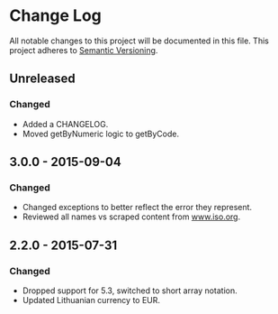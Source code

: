 # Change Log
All notable changes to this project will be documented in this file.
This project adheres to [Semantic Versioning](http://semver.org/).

## Unreleased
### Changed
- Added a CHANGELOG.
- Moved getByNumeric logic to getByCode.

## 3.0.0 - 2015-09-04
### Changed
- Changed exceptions to better reflect the error they represent.
- Reviewed all names vs scraped content from www.iso.org.

## 2.2.0 - 2015-07-31
### Changed
- Dropped support for 5.3, switched to short array notation.
- Updated Lithuanian currency to EUR.
